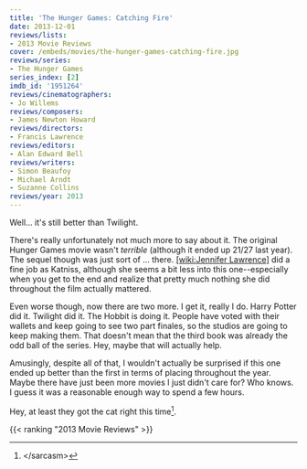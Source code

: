 ```yaml
---
title: 'The Hunger Games: Catching Fire'
date: 2013-12-01
reviews/lists:
- 2013 Movie Reviews
cover: /embeds/movies/the-hunger-games-catching-fire.jpg
reviews/series:
- The Hunger Games
series_index: [2]
imdb_id: '1951264'
reviews/cinematographers:
- Jo Willems
reviews/composers:
- James Newton Howard
reviews/directors:
- Francis Lawrence
reviews/editors:
- Alan Edward Bell
reviews/writers:
- Simon Beaufoy
- Michael Arndt
- Suzanne Collins
reviews/year: 2013
---
```

Well... it's still better than Twilight.

<!--more-->

There's really unfortunately not much more to say about it. The original Hunger Games movie wasn't *terrible* (although it ended up 21/27 last year). The sequel though was just sort of ... there. [[wiki:Jennifer Lawrence]]() did a fine job as Katniss, although she seems a bit less into this one--especially when you get to the end and realize that pretty much nothing she did throughout the film actually mattered.

Even worse though, now there are two more. I get it, really I do. Harry Potter did it. Twilight did it. The Hobbit is doing it. People have voted with their wallets and keep going to see two part finales, so the studios are going to keep making them. That doesn't mean that the third book was already the odd ball of the series. Hey, maybe that will actually help.

Amusingly, despite all of that, I wouldn't actually be surprised if this one ended up better than the first in terms of placing throughout the year. Maybe there have just been more movies I just didn't care for? Who knows. I guess it was a reasonable enough way to spend a few hours. 

Hey, at least they got the cat right this time[^1].

{{< ranking "2013 Movie Reviews" >}}

[^1]: &lt;/sarcasm&gt;